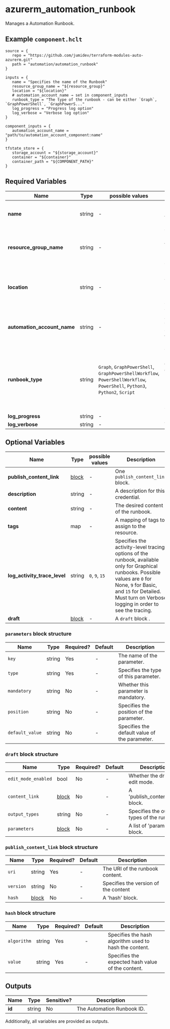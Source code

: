 # azurerm_automation_runbook

Manages a Automation Runbook.

## Example `component.hclt`

```hcl
source = {
   repo = "https://github.com/jumidev/terraform-modules-auto-azurerm.git"   
   path = "automation/automation_runbook"   
}

inputs = {
   name = "Specifies the name of the Runbook"   
   resource_group_name = "${resource_group}"   
   location = "${location}"   
   # automation_account_name → set in component_inputs
   runbook_type = "The type of the runbook - can be either `Graph`, `GraphPowerShell`, `GraphPowerS..."   
   log_progress = "Progress log option"   
   log_verbose = "Verbose log option"   
}

component_inputs = {
   automation_account_name = "path/to/automation_account_component:name"   
}

tfstate_store = {
   storage_account = "${storage_account}"   
   container = "${container}"   
   container_path = "${COMPONENT_PATH}"   
}

```

## Required Variables

| Name | Type |  possible values |  Description |
| ---- | --------- |  ----------- | ----------- |
| **name** | string |  -  |  Specifies the name of the Runbook. Changing this forces a new resource to be created. | 
| **resource_group_name** | string |  -  |  The name of the resource group in which the Runbook is created. Changing this forces a new resource to be created. | 
| **location** | string |  -  |  Specifies the supported Azure location where the resource exists. Changing this forces a new resource to be created. | 
| **automation_account_name** | string |  -  |  The name of the automation account in which the Runbook is created. Changing this forces a new resource to be created. | 
| **runbook_type** | string |  `Graph`, `GraphPowerShell`, `GraphPowerShellWorkflow`, `PowerShellWorkflow`, `PowerShell`, `Python3`, `Python2`, `Script`  |  The type of the runbook - can be either `Graph`, `GraphPowerShell`, `GraphPowerShellWorkflow`, `PowerShellWorkflow`, `PowerShell`, `Python3`, `Python2` or `Script`. Changing this forces a new resource to be created. | 
| **log_progress** | string |  -  |  Progress log option. | 
| **log_verbose** | string |  -  |  Verbose log option. | 

## Optional Variables

| Name | Type |  possible values |  Description |
| ---- | --------- |  ----------- | ----------- |
| **publish_content_link** | [block](#publish_content_link-block-structure) |  -  |  One `publish_content_link` block. | 
| **description** | string |  -  |  A description for this credential. | 
| **content** | string |  -  |  The desired content of the runbook. | 
| **tags** | map |  -  |  A mapping of tags to assign to the resource. | 
| **log_activity_trace_level** | string |  `0`, `9`, `15`  |  Specifies the activity-level tracing options of the runbook, available only for Graphical runbooks. Possible values are `0` for None, `9` for Basic, and `15` for Detailed. Must turn on Verbose logging in order to see the tracing. | 
| **draft** | [block](#draft-block-structure) |  -  |  A `draft` block . | 

### `parameters` block structure

| Name | Type | Required? | Default | Description |
| ---- | ---- | --------- | ------- | ----------- |
| `key` | string | Yes | - | The name of the parameter. |
| `type` | string | Yes | - | Specifies the type of this parameter. |
| `mandatory` | string | No | - | Whether this parameter is mandatory. |
| `position` | string | No | - | Specifies the position of the parameter. |
| `default_value` | string | No | - | Specifies the default value of the parameter. |

### `draft` block structure

| Name | Type | Required? | Default | Description |
| ---- | ---- | --------- | ------- | ----------- |
| `edit_mode_enabled` | bool | No | - | Whether the draft in edit mode. |
| `content_link` | [block](#publish_content_link-block-structure) | No | - | A 'publish_content_link' block. |
| `output_types` | string | No | - | Specifies the output types of the runbook. |
| `parameters` | [block](#parameters-block-structure) | No | - | A list of 'parameters' block. |

### `publish_content_link` block structure

| Name | Type | Required? | Default | Description |
| ---- | ---- | --------- | ------- | ----------- |
| `uri` | string | Yes | - | The URI of the runbook content. |
| `version` | string | No | - | Specifies the version of the content |
| `hash` | [block](#hash-block-structure) | No | - | A 'hash' block. |

### `hash` block structure

| Name | Type | Required? | Default | Description |
| ---- | ---- | --------- | ------- | ----------- |
| `algorithm` | string | Yes | - | Specifies the hash algorithm used to hash the content. |
| `value` | string | Yes | - | Specifies the expected hash value of the content. |



## Outputs

| Name | Type | Sensitive? | Description |
| ---- | ---- | --------- | --------- |
| **id** | string | No  | The Automation Runbook ID. | 

Additionally, all variables are provided as outputs.
